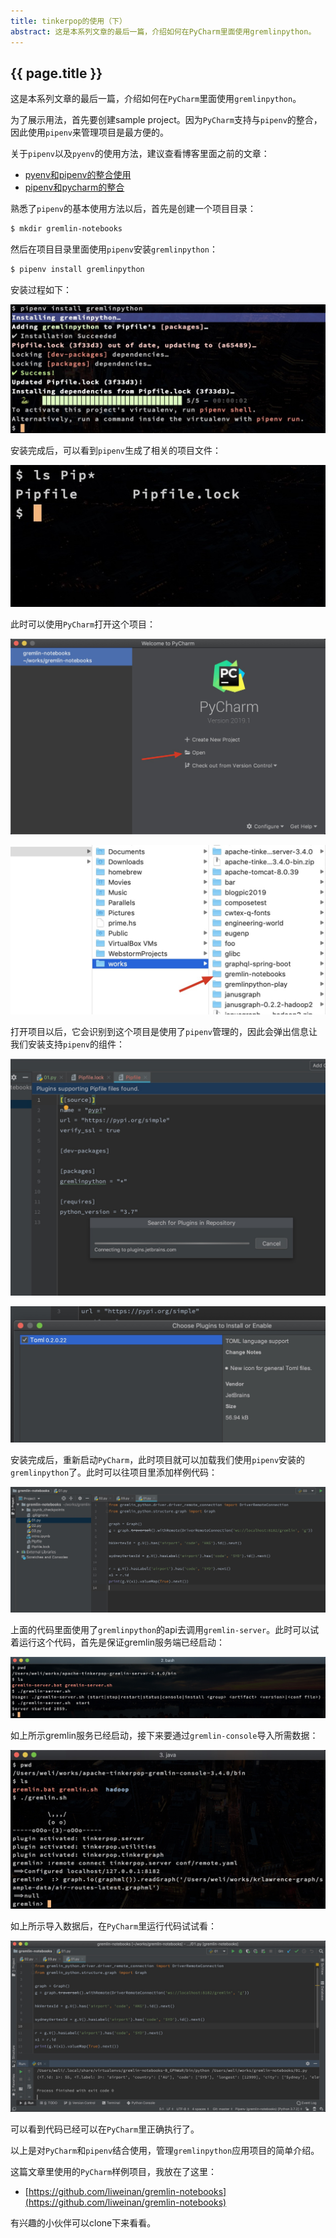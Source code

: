 ```yaml
---
title: tinkerpop的使用（下）
abstract: 这是本系列文章的最后一篇，介绍如何在PyCharm里面使用gremlinpython。
---
```


## {{ page.title }}

这是本系列文章的最后一篇，介绍如何在`PyCharm`里面使用`gremlinpython`。

为了展示用法，首先要创建sample project。因为`PyCharm`支持与`pipenv`的整合，因此使用`pipenv`来管理项目是最方便的。

关于`pipenv`以及`pyenv`的使用方法，建议查看博客里面之前的文章：

* [pyenv和pipenv的整合使用](http://weinan.io/2019/03/21/pipenv.html)
* [pipenv和pycharm的整合](http://weinan.io/2019/03/22/pipenv.html)

熟悉了`pipenv`的基本使用方法以后，首先是创建一个项目目录：

```bash
$ mkdir gremlin-notebooks
```

然后在项目目录里面使用`pipenv`安装`gremlinpython`：

```bash
$ pipenv install gremlinpython
```

安装过程如下：

![](https://raw.githubusercontent.com/liweinan/blogpic2019/master/data/apr05/EDC49697-3ECE-4B72-B6B3-B78E3B416734.png)

安装完成后，可以看到`pipenv`生成了相关的项目文件：

![](https://raw.githubusercontent.com/liweinan/blogpic2019/master/data/apr05/ECD9EC8A-43A1-4DA6-A871-62F76541F09F.png)

此时可以使用`PyCharm`打开这个项目：

![](https://raw.githubusercontent.com/liweinan/blogpic2019/master/data/apr05/2A0C5AAA-CE40-45F6-BCE2-84D500048817.png)

![](https://raw.githubusercontent.com/liweinan/blogpic2019/master/data/apr05/18AA1DBE-8753-4999-AA11-DE5723521D5D.png)

打开项目以后，它会识别到这个项目是使用了`pipenv`管理的，因此会弹出信息让我们安装支持`pipenv`的组件：

![](https://raw.githubusercontent.com/liweinan/blogpic2019/master/data/apr05/325C6686-C345-4A3D-BF35-5EBAA69A70BC.png)

![](https://raw.githubusercontent.com/liweinan/blogpic2019/master/data/apr05/5DBFE9C6-5907-4259-9E05-C307BAB7C07A.png)

安装完成后，重新启动`PyCharm`，此时项目就可以加载我们使用`pipenv`安装的`gremlinpython`了。此时可以往项目里添加样例代码：

![](https://raw.githubusercontent.com/liweinan/blogpic2019/master/data/apr05/25B87BF1-AF75-412A-B688-C6ADECB550EC.png)

上面的代码里面使用了`gremlinpython`的api去调用`gremlin-server`。此时可以试着运行这个代码，首先是保证gremlin服务端已经启动：

![](https://raw.githubusercontent.com/liweinan/blogpic2019/master/data/apr05/138A4FD3-F4FD-4F1C-B48F-3EF794D33DD0.png)

如上所示gremlin服务已经启动，接下来要通过`gremlin-console`导入所需数据：

![](https://raw.githubusercontent.com/liweinan/blogpic2019/master/data/apr05/0411B420-C362-4D6C-8941-C1CFBDF8397D.png)

如上所示导入数据后，在`PyCharm`里运行代码试试看：

![](https://raw.githubusercontent.com/liweinan/blogpic2019/master/data/apr05/F93EA687-F5D0-41B2-921A-DC322103C8AB.png)

可以看到代码已经可以在`PyCharm`里正确执行了。

以上是对`PyCharm`和`pipenv`结合使用，管理`gremlinpython`应用项目的简单介绍。

这篇文章里使用的`PyCharm`样例项目，我放在了这里：

* [https://github.com/liweinan/gremlin-notebooks](https://github.com/liweinan/gremlin-notebooks) 

有兴趣的小伙伴可以clone下来看看。




